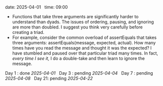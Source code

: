 date: 2025-04-01  
time: 09:00  

- Functions that take three arguments are significantly harder to understand than dyads. The issues of ordering, pausing, and ignoring are more than doubled. I suggest you think
  very carefully before creating a triad.
- For example, consider the common overload of assertEquals that takes three arguments: assertEquals(message, expected, actual). How many times have you read the message and thought it was the expected? I have stumbled and paused over that particular triad many times. In fact, _every time I see it,_ I do a double-take and then learn to ignore the message.
  

Day 1 : done *2025-04-01*  
Day 3 : pending *2025-04-04*  
Day 7 : pending *2025-04-08*  
Day 21: pending *2025-04-22*